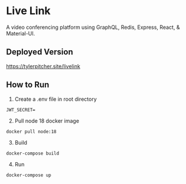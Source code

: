 # Live Link
A video conferencing platform using GraphQL, Redis, Express, React, &amp; Material-UI.

## Deployed Version
https://tylerpitcher.site/livelink

## How to Run
1. Create a .env file in root directory
```
JWT_SECRET=
```

2. Pull node 18 docker image
```
docker pull node:18
```

3. Build
```
docker-compose build
```

4. Run
```
docker-compose up
```
